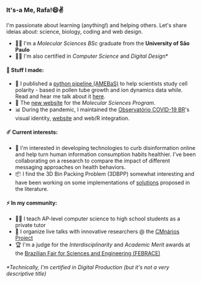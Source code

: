 ### It's-a Me, Rafa!😄✌️
I'm passionate about learning (anything!) and helping others. Let's share ideias about: science, biology, coding and web design.

- 👨‍🔬 I'm a *Molecular Sciences BSc* graduate from the **University of São Paulo**
- 👨‍💻 I'm also certified in *Computer Science* and *Digital Design**

#### 🧱 Stuff I made:

- 🌺 I published a [python pipeline (AMEBaS)](https://github.com/badain/amebas) to help scientists study cell polarity - based in pollen tube growth and ion dynamics data while. Read and hear me talk about it [here](https://app.jove.com/t/64857/amebas-automatic-midline-extraction-and-background-subtraction-of-ratiometric-fluorescence-time-lapses-of-polarized-single-cells).
- 🎨 The [new website](http://cecm.usp.br/) for the *Molecular Sciences Program*.
- 📊 During the pandemic, I maintained the [Observatório COVID-19 BR](https://github.com/covid19br/covid19br.github.io)'s visual identity, [website](https://covid19br.github.io) and web/R integration.

#### ☄️ Current interests:

- 💬 I'm interested in developing technologies to curb disinformation online and help turn human information consumption habits healthier. I've been collaborating on a research to compare the impact of different messaging approaches on health behaviors.
- 📦 I find the 3D Bin Packing Problem (3DBPP) somewhat interesting and have been working on some implementations of [solutions](https://www.sciencedirect.com/science/article/abs/pii/S037722172030406) proposed in the literature.

#### ⚡ In my community:

- 👨‍🏫 I teach AP-level computer science to high school students as a private tutor
- 💬 I organize live talks with innovative researchers @ the [CMnários Project](https://www.youtube.com/watch?v=cLELdXM2NE8&list=PLxRhdgU89XT_1Ilg4hhR2auNlptYERY1O&index=2)
- 🏆 I'm a judge for the *Interdisciplinarity* and *Academic Merit* awards at the [Brazilian Fair for Sciences and Engineering (FEBRACE)](https://febrace.org.br/)


###### *Technically, I'm certified in *Digital Production* (but it's not a very descriptive title)

<!--
**badain/badain** is a ✨ _special_ ✨ repository because its `README.md` (this file) appears on your GitHub profile.

Here are some ideas to get you started:

- 🔭 I’m currently working on ...
- 🌱 I’m currently learning ...
- 👯 I’m looking to collaborate on ...
- 🤔 I’m looking for help with ...
- 💬 Ask me about ...
- 📫 How to reach me: ...
- 😄 Pronouns: ...
- ⚡ Fun fact: ...
-->
